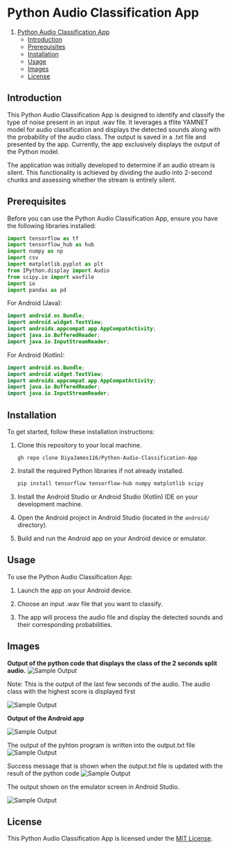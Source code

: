 # Python Audio Classification App

1. [Python Audio Classification App](#python-audio-classification-app)
   - [Introduction](#introduction)
   - [Prerequisites](#prerequisites)
   - [Installation](#installation)
   - [Usage](#usage)
   - [Images](#images)
   - [License](#license)

## Introduction

This Python Audio Classification App is designed to identify and classify the type of noise present in an input .wav file. It leverages a tflite YAMNET model for audio classification and displays the detected sounds along with the probability of the audio class. The output is saved in a .txt file and presented by the app. Currently, the app exclusively displays the output of the Python model.

The application was initially developed to determine if an audio stream is silent. This functionality is achieved by dividing the audio into 2-second chunks and assessing whether the stream is entirely silent.


## Prerequisites

Before you can use the Python Audio Classification App, ensure you have the following libraries installed:

```python
import tensorflow as tf
import tensorflow_hub as hub
import numpy as np
import csv
import matplotlib.pyplot as plt
from IPython.display import Audio
from scipy.io import wavfile
import io
import pandas as pd
```

For Android (Java):
```java
import android.os.Bundle;
import android.widget.TextView;
import androidx.appcompat.app.AppCompatActivity;
import java.io.BufferedReader;
import java.io.InputStreamReader;
```

For Android (Kotlin):
```kotlin
import android.os.Bundle;
import android.widget.TextView;
import androidx.appcompat.app.AppCompatActivity;
import java.io.BufferedReader;
import java.io.InputStreamReader;
```

## Installation

To get started, follow these installation instructions:

1. Clone this repository to your local machine.
   ```
   gh repo clone DiyaJames116/Python-Audio-Classification-App
   ```

2. Install the required Python libraries if not already installed.
   ```bash
   pip install tensorflow tensorflow-hub numpy matplotlib scipy
   ```

3. Install the Android Studio or Android Studio (Kotlin) IDE on your development machine.

4. Open the Android project in Android Studio (located in the `android/` directory).

5. Build and run the Android app on your Android device or emulator.

## Usage

To use the Python Audio Classification App:

1. Launch the app on your Android device.

2. Choose an input .wav file that you want to classify.

3. The app will process the audio file and display the detected sounds and their corresponding probabilities.

## Images
 **Output of the python code that displays the class of the 2 seconds split audio.**
 ![Sample Output](./output/SC1.png)
 
 Note: This is the output of the last few seconds of the audio. The audio class with the highest score is displayed first
 
 ![Sample Output](./output/SC2.png)

**Output of the Android app**

![Sample Output](./output/c1.png)

The output of the pyhton program is written into the output.txt file
![Sample Output](./output/c2.png)

Success message that is shown when the output.txt file is updated with the result of the python code
![Sample Output](./output/c3.png)

The output shown on the emulator screen in Android Studio.

![Sample Output](./output/c4.png)

## License

This Python Audio Classification App is licensed under the [MIT License](LICENSE).

